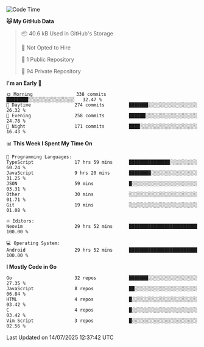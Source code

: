 
<!--START_SECTION:waka-->
![Code Time](http://img.shields.io/badge/Code%20Time-6%2C098%20hrs%2045%20mins-blue)

**🐱 My GitHub Data** 

> 📦 40.6 kB Used in GitHub's Storage 
 > 
> 🚫 Not Opted to Hire
 > 
> 📜 1 Public Repository 
 > 
> 🔑 94 Private Repository 
 > 
**I'm an Early 🐤** 

```text
🌞 Morning                338 commits         ████████░░░░░░░░░░░░░░░░░   32.47 % 
🌆 Daytime                274 commits         ███████░░░░░░░░░░░░░░░░░░   26.32 % 
🌃 Evening                258 commits         ██████░░░░░░░░░░░░░░░░░░░   24.78 % 
🌙 Night                  171 commits         ████░░░░░░░░░░░░░░░░░░░░░   16.43 % 
```


📊 **This Week I Spent My Time On** 

```text
💬 Programming Languages: 
TypeScript               17 hrs 59 mins      ███████████████░░░░░░░░░░   60.24 % 
JavaScript               9 hrs 20 mins       ████████░░░░░░░░░░░░░░░░░   31.25 % 
JSON                     59 mins             █░░░░░░░░░░░░░░░░░░░░░░░░   03.31 % 
Other                    30 mins             ░░░░░░░░░░░░░░░░░░░░░░░░░   01.71 % 
Git                      19 mins             ░░░░░░░░░░░░░░░░░░░░░░░░░   01.08 % 

🔥 Editors: 
Neovim                   29 hrs 52 mins      █████████████████████████   100.00 % 

💻 Operating System: 
Android                  29 hrs 52 mins      █████████████████████████   100.00 % 
```

**I Mostly Code in Go** 

```text
Go                       32 repos            ███████░░░░░░░░░░░░░░░░░░   27.35 % 
JavaScript               8 repos             ██░░░░░░░░░░░░░░░░░░░░░░░   06.84 % 
HTML                     4 repos             █░░░░░░░░░░░░░░░░░░░░░░░░   03.42 % 
C                        4 repos             █░░░░░░░░░░░░░░░░░░░░░░░░   03.42 % 
Vim Script               3 repos             █░░░░░░░░░░░░░░░░░░░░░░░░   02.56 % 
```




 Last Updated on 14/07/2025 12:37:42 UTC
<!--END_SECTION:waka-->
